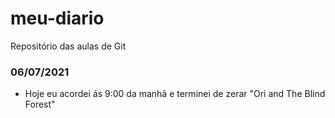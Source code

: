 # meu-diario
Repositório das aulas de Git

### 06/07/2021
- Hoje eu acordei ás 9:00 da manhã e terminei de zerar "Ori and The Blind Forest"

